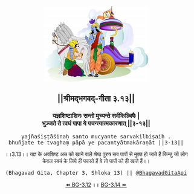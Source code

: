 <center><img src="../../asset/BG.png" alt="#API #bhagavadgitaapi #slok #nodejs #js #api #gitaapi #krishna #hinduism #vedic #ISKCON #shreemadbhagavadgita #technology"/>
<h2>||श्रीमद्‍भगवद्‍-गीता ३.१३||</h2>
<h3>यज्ञशिष्टाशिनः सन्तो मुच्यन्ते सर्वकिल्बिषैः |<br/>भुञ्जते ते त्वघं पापा ये पचन्त्यात्मकारणात् ||३-१३||</h3>
<pre>yajñaśiṣṭāśinaḥ santo mucyante sarvakilbiṣaiḥ .<br/>bhuñjate te tvaghaṃ pāpā ye pacantyātmakāraṇāt ||3-13||</pre>
<p>।।3.13।। यज्ञ के अवशिष्ट अन्न को खाने वाले श्रेष्ठ पुरुष सब पापों से मुक्त हो जाते हैं किन्तु जो लोग केवल स्वयं के लिये ही पकाते हैं वे तो पापों को ही खाते हैं।।</p>
<pre>(Bhagavad Gita, Chapter 3, Shloka 13) || <a href="https://twitter.com/bhagavadgitaapi">@BhagavadGitaApi</a></pre><a href="../../3/12">⏪  BG-3.12</a><b>        ।।        </b><a href="../../3/14">BG-3.14  ⏩</a></center></center>